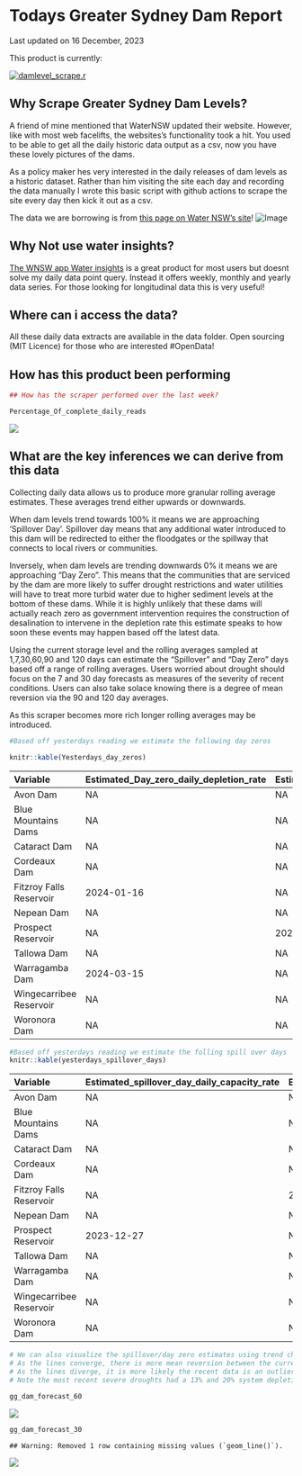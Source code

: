 Todays Greater Sydney Dam Report
================
Last updated on 16 December, 2023

This product is currently:

[![damlevel\_scrape.r](https://github.com/snazzyandy/Modelling-and-EDA/actions/workflows/greatersydscraper.yml/badge.svg)](https://github.com/snazzyandy/Modelling-and-EDA/actions/workflows/greatersydscraper.yml)

## Why Scrape Greater Sydney Dam Levels?

A friend of mine mentioned that WaterNSW updated their website. However,
like with most web facelifts, the websites’s functionality took a hit.
You used to be able to get all the daily historic data output as a csv,
now you have these lovely pictures of the dams.

As a policy maker hes very interested in the daily releases of dam
levels as a historic dataset. Rather than him visiting the site each day
and recording the data manually I wrote this basic script with github
actions to scrape the site every day then kick it out as a csv.

The data we are borrowing is from [this page on Water NSW’s
site](https://www.waternsw.com.au/nsw-dams/nsw-storage-levels/greater-sydney-dam-levels)\!
![Image](Images/WNSWScreenshot.png)

## Why Not use water insights?

[The WNSW app Water
insights](https://waterinsights.waternsw.com.au/12964-sydney-drinking-water-catchment/#!)
is a great product for most users but doesnt solve my daily data point
query. Instead it offers weekly, monthly and yearly data series. For
those looking for longitudinal data this is very useful\!

## Where can i access the data?

All these daily data extracts are available in the data folder. Open
sourcing (MIT Licence) for those who are interested \#OpenData\!

## How has this product been performing

``` r
## How has the scraper performed over the last week?

Percentage_Of_complete_daily_reads
```

![](readme_files/figure-gfm/graph-1.png)<!-- -->

## What are the key inferences we can derive from this data

Collecting daily data allows us to produce more granular rolling average
estimates. These averages trend either upwards or downwards.

When dam levels trend towards 100% it means we are approaching
‘Spillover Day’. Spillover day means that any additional water
introduced to this dam will be redirected to either the floodgates or
the spillway that connects to local rivers or communities.

Inversely, when dam levels are trending downwards 0% it means we are
approaching “Day Zero”. This means that the communities that are
serviced by the dam are more likely to suffer drought restrictions and
water utilities will have to treat more turbid water due to higher
sediment levels at the bottom of these dams. While it is highly unlikely
that these dams will actually reach zero as government intervention
requires the construction of desalination to intervene in the depletion
rate this estimate speaks to how soon these events may happen based off
the latest data.

Using the current storage level and the rolling averages sampled at
1,7,30,60,90 and 120 days can estimate the “Spillover” and “Day Zero”
days based off a range of rolling averages. Users worried about drought
should focus on the 7 and 30 day forecasts as measures of the severity
of recent conditions. Users can also take solace knowing there is a
degree of mean reversion via the 90 and 120 day averages.

As this scraper becomes more rich longer rolling averages may be
introduced.

``` r
#Based off yesterdays reading we estimate the following day zeros

knitr::kable(Yesterdays_day_zeros)
```

| Variable                | Estimated\_Day\_zero\_daily\_depletion\_rate | Estimated\_Day\_zero\_weekly\_depletion\_rate | Estimated\_Day\_zero\_monthly\_depletion\_rate | Estimated\_Day\_zero\_60day\_depletion\_rate | Estimated\_Day\_zero\_90day\_depletion\_rate | Estimated\_Day\_zero\_120day\_depletion\_rate |
| :---------------------- | :------------------------------------------- | :-------------------------------------------- | :--------------------------------------------- | :------------------------------------------- | :------------------------------------------- | :-------------------------------------------- |
| Avon Dam                | NA                                           | NA                                            | 2025-06-04                                     | 2033-02-05                                   | 2030-09-24                                   | 2047-02-16                                    |
| Blue Mountains Dams     | NA                                           | NA                                            | NA                                             | NA                                           | NA                                           | NA                                            |
| Cataract Dam            | NA                                           | NA                                            | NA                                             | NA                                           | NA                                           | NA                                            |
| Cordeaux Dam            | NA                                           | NA                                            | 2024-05-12                                     | 2026-06-27                                   | 2025-10-27                                   | 2029-08-25                                    |
| Fitzroy Falls Reservoir | 2024-01-16                                   | NA                                            | 2024-06-18                                     | 2026-03-22                                   | 2026-04-19                                   | 2028-10-28                                    |
| Nepean Dam              | NA                                           | NA                                            | 2029-11-13                                     | NA                                           | 2054-01-30                                   | NA                                            |
| Prospect Reservoir      | NA                                           | 2025-12-03                                    | 2025-06-29                                     | NA                                           | 2089-01-02                                   | 2129-02-02                                    |
| Tallowa Dam             | NA                                           | NA                                            | NA                                             | NA                                           | NA                                           | NA                                            |
| Warragamba Dam          | 2024-03-15                                   | NA                                            | 2025-11-20                                     | 2029-09-01                                   | 2030-10-01                                   | 2038-07-16                                    |
| Wingecarribee Reservoir | NA                                           | NA                                            | 2024-09-17                                     | 2028-01-17                                   | 2027-04-18                                   | 2034-04-27                                    |
| Woronora Dam            | NA                                           | NA                                            | 2025-04-29                                     | 2029-08-26                                   | 2029-07-30                                   | 2036-11-25                                    |

``` r
#Based off yesterdays reading we estimate the folling spill over days
knitr::kable(yesterdays_spillover_days)
```

| Variable                | Estimated\_spillover\_day\_daily\_capacity\_rate | Estimated\_spillover\_day\_weekly\_capacity\_rate | Estimated\_spillover\_day\_60day\_capacity\_rate | Estimated\_spillover\_day\_90day\_capacity\_rate | Estimated\_spillover\_day\_120day\_capacity\_rate |
| :---------------------- | :----------------------------------------------- | :------------------------------------------------ | :----------------------------------------------- | :----------------------------------------------- | :------------------------------------------------ |
| Avon Dam                | NA                                               | NA                                                | NA                                               | NA                                               | NA                                                |
| Blue Mountains Dams     | NA                                               | NA                                                | 2030-07-11                                       | 2030-01-16                                       | 2058-06-14                                        |
| Cataract Dam            | NA                                               | NA                                                | 2026-08-09                                       | 2028-07-13                                       | 2034-03-18                                        |
| Cordeaux Dam            | NA                                               | NA                                                | NA                                               | NA                                               | NA                                                |
| Fitzroy Falls Reservoir | NA                                               | 2024-02-29                                        | NA                                               | NA                                               | NA                                                |
| Nepean Dam              | NA                                               | NA                                                | 2045-03-08                                       | NA                                               | 2042-01-19                                        |
| Prospect Reservoir      | 2023-12-27                                       | NA                                                | 2024-12-09                                       | NA                                               | NA                                                |
| Tallowa Dam             | NA                                               | NA                                                | 2023-12-15                                       | 2023-12-15                                       | 2023-12-15                                        |
| Warragamba Dam          | NA                                               | NA                                                | NA                                               | NA                                               | NA                                                |
| Wingecarribee Reservoir | NA                                               | NA                                                | NA                                               | NA                                               | NA                                                |
| Woronora Dam            | NA                                               | NA                                                | NA                                               | NA                                               | NA                                                |

``` r
# We can also visualize the spillover/day zero estimates using trend charts out to 2060 and 2030.
# As the lines converge, there is more mean reversion between the current depletion rate and the future rate
# As the lines diverge, it is more likely the recent data is an outlier to the historical average
# Note the most recent severe droughts had a 13% and 20% system depletion rate estimating the system runs out of water by 7.7 and 5 years respectively.

gg_dam_forecast_60
```

![](readme_files/figure-gfm/graph%202-1.png)<!-- -->

``` r
gg_dam_forecast_30
```

    ## Warning: Removed 1 row containing missing values (`geom_line()`).

![](readme_files/figure-gfm/graph%202-2.png)<!-- -->
